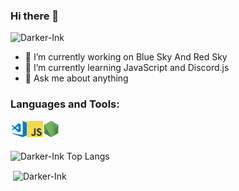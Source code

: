 ### Hi there 👋



<p align="left"> <img src="https://komarev.com/ghpvc/?username=Darker-Ink" alt="Darker-Ink" /> </p>


- 🔭 I’m currently working on Blue Sky And Red Sky
- 🌱 I’m currently learning JavaScript and Discord.js
- 💬 Ask me about anything


### Languages and Tools:

<img align="left" alt="Visual Studio Code" width="26px" src="https://raw.githubusercontent.com/github/explore/80688e429a7d4ef2fca1e82350fe8e3517d3494d/topics/visual-studio-code/visual-studio-code.png" />
<img align="left" alt="JavaScript" width="26px" src="https://raw.githubusercontent.com/github/explore/80688e429a7d4ef2fca1e82350fe8e3517d3494d/topics/javascript/javascript.png" />
<img align="left" alt="Node.js" width="26px" src="https://raw.githubusercontent.com/github/explore/80688e429a7d4ef2fca1e82350fe8e3517d3494d/topics/nodejs/nodejs.png" />

<br />
<br />

![Darker-Ink Top Langs](https://github-readme-stats.vercel.app/api/top-langs/?username=Darker-Ink&langs_count=8&theme=radical&layout=compact&card_width=445)


<p>&nbsp;<img align="center" src="https://github-readme-stats.vercel.app/api?username=Darker-Ink&show_icons=true&theme=radical&count_private=true" alt="Darker-Ink" height="200"/>
<!--
**Darker-Ink/Darker-Ink** is a ✨ _special_ ✨ repository because its `README.md` (this file) appears on your GitHub profile.
-->
